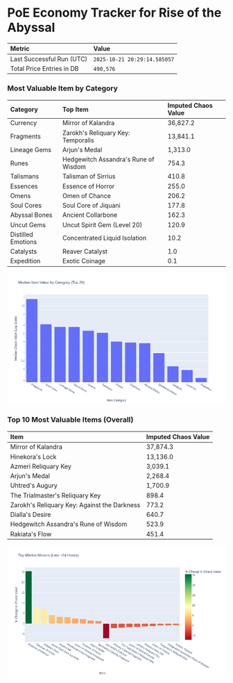 # PoE Economy Tracker for Rise of the Abyssal

<!-- START_MAINTENANCE -->
| Metric | Value |
|:---|:---|
| Last Successful Run (UTC) | `2025-10-21 20:29:14.585057` |
| Total Price Entries in DB | `490,576` |

<!-- END_MAINTENANCE -->

<!-- START_DATAFRAME_DEBUG -->
<!-- END_DATAFRAME_DEBUG -->

<!-- START_CATEGORY_ANALYSIS -->
### Most Valuable Item by Category
| Category | Top Item | Imputed Chaos Value |
| :--- | :--- | :--- |
| Currency | Mirror of Kalandra | 36,827.2 |
| Fragments | Zarokh's Reliquary Key: Temporalis | 13,841.1 |
| Lineage Gems | Arjun's Medal | 1,313.0 |
| Runes | Hedgewitch Assandra's Rune of Wisdom | 754.3 |
| Talismans | Talisman of Sirrius | 410.8 |
| Essences | Essence of Horror | 255.0 |
| Omens | Omen of Chance | 206.2 |
| Soul Cores | Soul Core of Jiquani | 177.8 |
| Abyssal Bones | Ancient Collarbone | 162.3 |
| Uncut Gems | Uncut Spirit Gem (Level 20) | 120.9 |
| Distilled Emotions | Concentrated Liquid Isolation | 10.2 |
| Catalysts | Reaver Catalyst | 1.0 |
| Expedition | Exotic Coinage | 0.1 |


![Category Analysis Chart](charts/category_analysis.png)
<!-- END_ANALYSIS -->

<!-- START_ANALYSIS -->
### Top 10 Most Valuable Items (Overall)
| Item | Imputed Chaos Value |
| :--- | :--- |
| Mirror of Kalandra | 37,874.3 |
| Hinekora's Lock | 13,136.0 |
| Azmeri Reliquary Key | 3,039.1 |
| Arjun's Medal | 2,268.4 |
| Uhtred's Augury | 1,700.9 |
| The Trialmaster's Reliquary Key | 898.4 |
| Zarokh's Reliquary Key: Against the Darkness | 773.2 |
| Dialla's Desire | 640.7 |
| Hedgewitch Assandra's Rune of Wisdom | 523.9 |
| Rakiata's Flow | 451.4 |


![Market Movers Chart](charts/market_movers.png)
<!-- END_ANALYSIS -->
